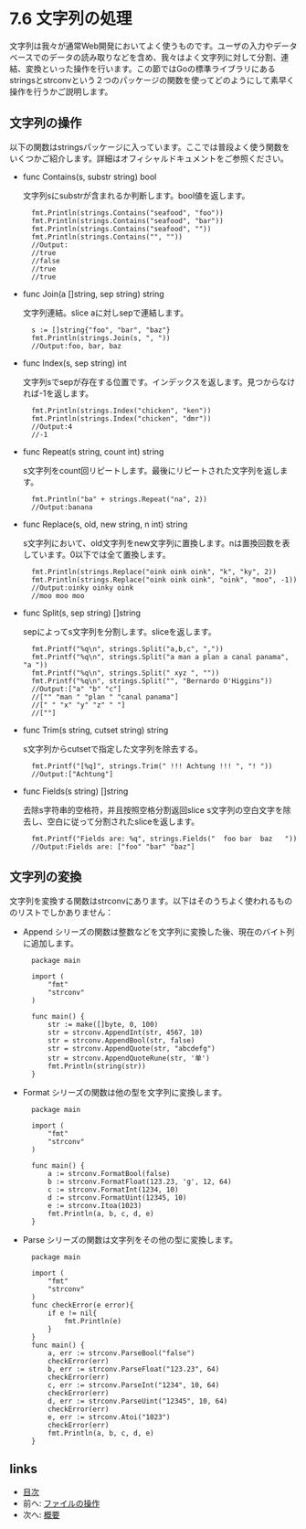 # 7.6 文字列の処理
文字列は我々が通常Web開発においてよく使うものです。ユーザの入力やデータベースでのデータの読み取りなどを含め、我々はよく文字列に対して分割、連結、変換といった操作を行います。この節ではGoの標準ライブラリにあるstringsとstrconvという２つのパッケージの関数を使ってどのようにして素早く操作を行うかご説明します。
## 文字列の操作
以下の関数はstringsパッケージに入っています。ここでは普段よく使う関数をいくつかご紹介します。詳細はオフィシャルドキュメントをご参照ください。

- func Contains(s, substr string) bool

	文字列sにsubstrが含まれるか判断します。bool値を返します。
	
		fmt.Println(strings.Contains("seafood", "foo"))
		fmt.Println(strings.Contains("seafood", "bar"))
		fmt.Println(strings.Contains("seafood", ""))
		fmt.Println(strings.Contains("", ""))
		//Output:
		//true
		//false
		//true
		//true

- func Join(a []string, sep string) string

	文字列連結。slice aに対しsepで連結します。
	
		s := []string{"foo", "bar", "baz"}
		fmt.Println(strings.Join(s, ", "))
		//Output:foo, bar, baz		
			
- func Index(s, sep string) int 

	文字列sでsepが存在する位置です。インデックスを返します。見つからなければ-1を返します。
	
		fmt.Println(strings.Index("chicken", "ken"))
		fmt.Println(strings.Index("chicken", "dmr"))
		//Output:4
		//-1

- func Repeat(s string, count int) string

	s文字列をcount回リピートします。最後にリピートされた文字列を返します。
	
		fmt.Println("ba" + strings.Repeat("na", 2))
		//Output:banana

- func Replace(s, old, new string, n int) string

	s文字列において、old文字列をnew文字列に置換します。nは置換回数を表しています。0以下では全て置換します。
	
		fmt.Println(strings.Replace("oink oink oink", "k", "ky", 2))
		fmt.Println(strings.Replace("oink oink oink", "oink", "moo", -1))
		//Output:oinky oinky oink
		//moo moo moo

- func Split(s, sep string) []string

	sepによってs文字列を分割します。sliceを返します。
	
		fmt.Printf("%q\n", strings.Split("a,b,c", ","))
		fmt.Printf("%q\n", strings.Split("a man a plan a canal panama", "a "))
		fmt.Printf("%q\n", strings.Split(" xyz ", ""))
		fmt.Printf("%q\n", strings.Split("", "Bernardo O'Higgins"))
		//Output:["a" "b" "c"]
		//["" "man " "plan " "canal panama"]
		//[" " "x" "y" "z" " "]
		//[""]

- func Trim(s string, cutset string) string

	s文字列からcutsetで指定した文字列を除去する。
	
		fmt.Printf("[%q]", strings.Trim(" !!! Achtung !!! ", "! "))
		//Output:["Achtung"]

- func Fields(s string) []string

	去除s字符串的空格符，并且按照空格分割返回slice
	s文字列の空白文字を除去し、空白に従って分割されたsliceを返します。
	
		fmt.Printf("Fields are: %q", strings.Fields("  foo bar  baz   "))
		//Output:Fields are: ["foo" "bar" "baz"]


## 文字列の変換
文字列を変換する関数はstrconvにあります。以下はそのうちよく使われるもののリストでしかありません：

- Append シリーズの関数は整数などを文字列に変換した後、現在のバイト列に追加します。

		package main
		
		import (
			"fmt"
			"strconv"
		)
		
		func main() {
			str := make([]byte, 0, 100)
			str = strconv.AppendInt(str, 4567, 10)
			str = strconv.AppendBool(str, false)
			str = strconv.AppendQuote(str, "abcdefg")
			str = strconv.AppendQuoteRune(str, '单')
			fmt.Println(string(str))
		}

- Format シリーズの関数は他の型を文字列に変換します。

		package main
	
		import (
			"fmt"
			"strconv"
		)
		
		func main() {
			a := strconv.FormatBool(false)
			b := strconv.FormatFloat(123.23, 'g', 12, 64)
			c := strconv.FormatInt(1234, 10)
			d := strconv.FormatUint(12345, 10)
			e := strconv.Itoa(1023)
			fmt.Println(a, b, c, d, e)
		}

- Parse シリーズの関数は文字列をその他の型に変換します。
		
		package main

		import (
			"fmt"
			"strconv"
		)
		func checkError(e error){
			if e != nil{
				fmt.Println(e)
			}
		}
		func main() {
			a, err := strconv.ParseBool("false")
			checkError(err)
			b, err := strconv.ParseFloat("123.23", 64)
			checkError(err)
			c, err := strconv.ParseInt("1234", 10, 64)
			checkError(err)
			d, err := strconv.ParseUint("12345", 10, 64)
			checkError(err)
			e, err := strconv.Atoi("1023")
			checkError(err)
			fmt.Println(a, b, c, d, e)
		}

	

## links
   * [目次](<preface.md>)
   * 前へ: [ファイルの操作](<07.5.md>)
   * 次へ: [概要](<07.7.md>)
